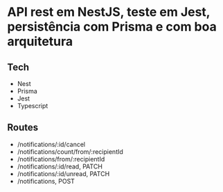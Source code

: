 # API rest em NestJS, teste em Jest, persistência com Prisma e com boa arquitetura

## Tech

- Nest
- Prisma
- Jest
- Typescript

## Routes

- /notifications/:id/cancel
- /notifications/count/from/:recipientId
- /notifications/from/:recipientId
- /notifications/:id/read, PATCH
- /notifications/:id/unread, PATCH
- /notifications, POST

